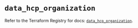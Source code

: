 # `data_hcp_organization`

Refer to the Terraform Registry for docs: [`data_hcp_organization`](https://registry.terraform.io/providers/hashicorp/hcp/0.85.0/docs/data-sources/organization).
